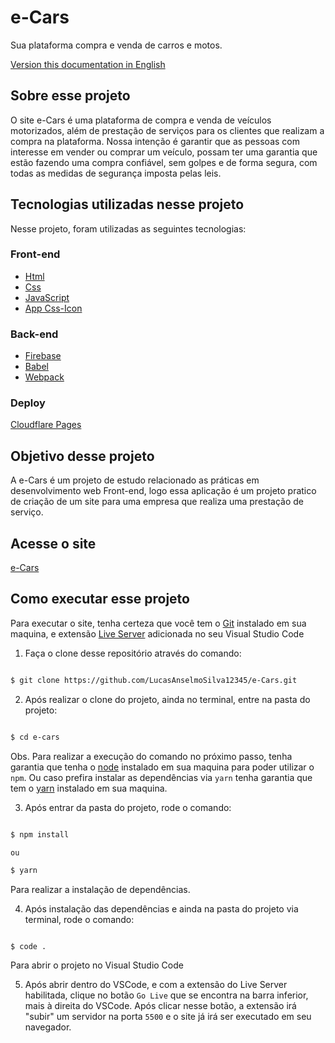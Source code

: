 # e-Cars

Sua plataforma compra e venda de carros e motos.

[Version this documentation in English]()

## Sobre esse projeto

O site e-Cars é uma plataforma de compra e venda de veículos motorizados, além de prestação de serviços para os clientes que realizam a compra na plataforma. Nossa intenção é garantir que as pessoas com interesse em vender ou comprar um veículo, possam ter uma garantia que estão fazendo uma compra confiável, sem golpes e de forma segura, com todas as medidas de segurança imposta pelas leis.

## Tecnologias utilizadas nesse projeto

Nesse projeto, foram utilizadas as seguintes tecnologias:

### Front-end

- [Html](https://developer.mozilla.org/pt-BR/docs/Web/HTML)
- [Css](https://developer.mozilla.org/pt-BR/docs/Web/CSS)
- [JavaScript](https://developer.mozilla.org/pt-BR/docs/Web/JavaScript)
- [App Css-Icon](https://css.gg/app)

### Back-end

- [Firebase](https://firebase.google.com/?hl=pt)
- [Babel](https://babeljs.io/)
- [Webpack](https://webpack.js.org/)

### Deploy

[Cloudflare Pages](https://pages.cloudflare.com/)

## Objetivo desse projeto

A e-Cars é um projeto de estudo relacionado as práticas em desenvolvimento web Front-end, logo essa aplicação é um projeto pratico de criação de um site para uma empresa que realiza uma prestação de serviço.

## Acesse o site

[e-Cars](https://e-cars.pages.dev/)

## Como executar esse projeto

Para executar o site, tenha certeza que você tem o [Git]() instalado em sua maquina, e extensão [Live Server]() adicionada no seu Visual Studio Code

1. Faça o clone desse repositório através do comando:

```sh

$ git clone https://github.com/LucasAnselmoSilva12345/e-Cars.git

```

2. Após realizar o clone do projeto, ainda no terminal, entre na pasta do projeto:

```sh

$ cd e-cars

```

Obs. Para realizar a execução do comando no próximo passo, tenha garantia que tenha o [node]() instalado em sua maquina para poder utilizar o `npm`. Ou caso prefira instalar as dependências via `yarn` tenha garantia que tem o [yarn]() instalado em sua maquina.

3. Após entrar da pasta do projeto, rode o comando:

```sh

$ npm install

ou

$ yarn

```

Para realizar a instalação de dependências.

4. Após instalação das dependências e ainda na pasta do projeto via terminal, rode o comando:

```

$ code .

```

Para abrir o projeto no Visual Studio Code

5. Após abrir dentro do VSCode, e com a extensão do Live Server habilitada, clique no botão `Go Live` que se encontra na barra inferior, mais à direita do VSCode. Após clicar nesse botão, a extensão irá "subir" um servidor na porta `5500` e o site já irá ser executado em seu navegador.